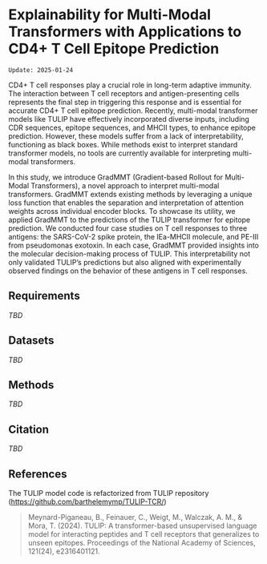 # Explainability for Multi-Modal Transformers with Applications to CD4+ T Cell Epitope Prediction

`Update: 2025-01-24`

CD4+ T cell responses play a crucial role in long-term adaptive immunity. The interaction between T cell receptors and antigen-presenting cells represents the final step in triggering this response and is essential for accurate CD4+ T cell epitope prediction. Recently, multi-modal transformer models like TULIP have effectively incorporated diverse inputs, including CDR sequences, epitope sequences, and MHCII types, to enhance epitope prediction. However, these models suffer from a lack of interpretability, functioning as black boxes. While methods exist to interpret standard transformer models, no tools are currently available for interpreting multi-modal transformers.

In this study, we introduce GradMMT (Gradient-based Rollout for Multi-Modal Transformers), a novel approach to interpret multi-modal transformers. GradMMT extends existing methods by leveraging a unique loss function that enables the separation and interpretation of attention weights across individual encoder blocks. To showcase its utility, we applied GradMMT to the predictions of the TULIP transformer for epitope prediction. We conducted four case studies on T cell responses to three antigens: the SARS-CoV-2 spike protein, the IEa-MHCII molecule, and PE-III from pseudomonas exotoxin. In each case, GradMMT provided insights into the molecular decision-making process of TULIP. This interpretability not only validated TULIP’s predictions but also aligned with experimentally observed findings on the behavior of these antigens in T cell responses.

## Requirements
_TBD_

## Datasets
_TBD_

## Methods
_TBD_

## Citation
_TBD_

## References
The TULIP model code is refactorized from TULIP repository (https://github.com/barthelemymp/TULIP-TCR/)

> Meynard-Piganeau, B., Feinauer, C., Weigt, M., Walczak, A. M., & Mora, T. (2024). TULIP: A transformer-based unsupervised language model for interacting peptides and T cell receptors that generalizes to unseen epitopes. Proceedings of the National Academy of Sciences, 121(24), e2316401121.